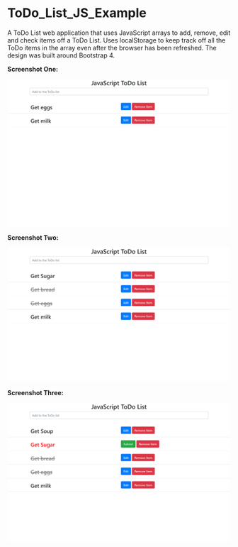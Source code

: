# ToDo_List_JS_Example
A ToDo List web application that uses JavaScript arrays to add, remove, edit and check items off a ToDo List. Uses localStorage to keep track off all the ToDo items in the array even after the browser has been refreshed. The design was built around Bootstrap 4. 

<p><strong>Screenshot One:</strong></p>
<p align="center">
  <img src="images/imageOne.png" width="500"/>
</p>

<p><strong>Screenshot Two:</strong></p>
<p align="center">
  <img src="images/imageTwo.png" width="500"/>
</p>

<p><strong>Screenshot Three:</strong></p>
<p align="center">
  <img src="images/imageThree.png" width="500"/>
</p>
